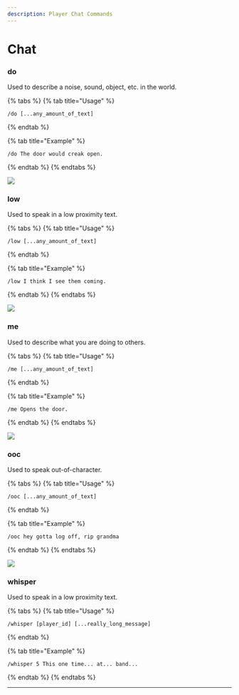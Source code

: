 ```yaml
---
description: Player Chat Commands
---
```


# Chat

### do

Used to describe a noise, sound, object, etc. in the world.

{% tabs %}
{% tab title="Usage" %}
```
/do [...any_amount_of_text]
```
{% endtab %}

{% tab title="Example" %}
```
/do The door would creak open.
```
{% endtab %}
{% endtabs %}

![](https://i.imgur.com/uGWLy7q.png)

### low

Used to speak in a low proximity text.

{% tabs %}
{% tab title="Usage" %}
```
/low [...any_amount_of_text]
```
{% endtab %}

{% tab title="Example" %}
```
/low I think I see them coming.
```
{% endtab %}
{% endtabs %}

![](https://i.imgur.com/A5fsQzg.png)

### me

Used to describe what you are doing to others.

{% tabs %}
{% tab title="Usage" %}
```
/me [...any_amount_of_text]
```
{% endtab %}

{% tab title="Example" %}
```
/me Opens the door.
```
{% endtab %}
{% endtabs %}

![](https://i.imgur.com/VosQSgo.png)

### ooc

Used to speak out-of-character.

{% tabs %}
{% tab title="Usage" %}
```
/ooc [...any_amount_of_text]
```
{% endtab %}

{% tab title="Example" %}
```
/ooc hey gotta log off, rip grandma
```
{% endtab %}
{% endtabs %}

![](https://i.imgur.com/Z0kD7Jw.png)

### whisper

Used to speak in a low proximity text.

{% tabs %}
{% tab title="Usage" %}
```
/whisper [player_id] [...really_long_message]
```
{% endtab %}

{% tab title="Example" %}
```
/whisper 5 This one time... at... band...
```
{% endtab %}
{% endtabs %}

****
